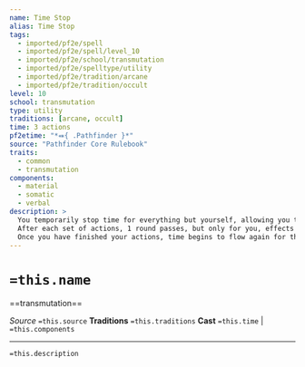 ```yaml
---
name: Time Stop
alias: Time Stop
tags:
  - imported/pf2e/spell
  - imported/pf2e/spell/level_10
  - imported/pf2e/school/transmutation
  - imported/pf2e/spelltype/utility
  - imported/pf2e/tradition/arcane
  - imported/pf2e/tradition/occult
level: 10
school: transmutation
type: utility
traditions: [arcane, occult]
time: 3 actions
pf2etime: "*⬽{ .Pathfinder }*"
source: "Pathfinder Core Rulebook"
traits:
  - common
  - transmutation
components:
  - material
  - somatic
  - verbal
description: >
  You temporarily stop time for everything but yourself, allowing you to use several actions in what appears to others to be no time at all. Immediately after casting time stop, you can use up to 9 actions in 3 sets of up to 3 actions each.
  After each set of actions, 1 round passes, but only for you, effects specifically targeting or affecting you, and effects you create during the stoppage. All other creatures and objects are invulnerable to your attacks, and you can't target or affect them with anything.
  Once you have finished your actions, time begins to flow again for the rest of the world. If you created an effect with a duration that extends beyond the time stop's duration, such as wall of fire, it immediately affects others again, but it doesn't have any of the effects that happen only when you first cast the spell.
---
```

# `=this.name`
==transmutation==

*Source* `=this.source`
**Traditions** `=this.traditions`
**Cast** `=this.time` | `=this.components`

***
`=this.description`